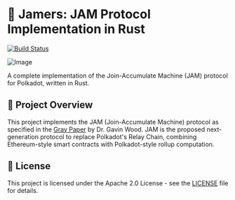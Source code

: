 # 🦀 Jamers: JAM Protocol Implementation in Rust

[![Build Status](https://github.com/Shifting-Pigeon/jam-rs/workflows/CI/badge.svg)](https://github.com/Shifting-Pigeon/jam-rs/actions)

![Image](https://github.com/w3f/jam-milestone-delivery/raw/main/static/jam-banner.png)

A complete implementation of the Join-Accumulate Machine (JAM) protocol for Polkadot, written in Rust.

## 🎯 Project Overview

This project implements the JAM (Join-Accumulate Machine) protocol as specified in the [Gray Paper](https://graypaper.com/graypaper.pdf) by Dr. Gavin Wood. JAM is the proposed next-generation protocol to replace Polkadot's Relay Chain, combining Ethereum-style smart contracts with Polkadot-style rollup computation.

## 📄 License

This project is licensed under the Apache 2.0 License - see the [LICENSE](LICENSE) file for details.
